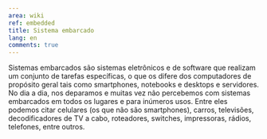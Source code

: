```yaml
---
area: wiki
ref: embedded
title: Sistema embarcado 
lang: en
comments: true
---
```


Sistemas embarcados são sistemas eletrônicos e de software que realizam um conjunto de tarefas específicas, o que os difere dos computadores de propósito geral tais como smartphones, notebooks e desktops e servidores. No dia a dia, nos deparamos e muitas vez não percebemos com sistemas embarcados em todos os lugares e para inúmeros usos. Entre eles podemos citar celulares (os que não são smartphones), carros, televisões, decodificadores de TV a cabo, roteadores, switches, impressoras, rádios, telefones, entre outros.
